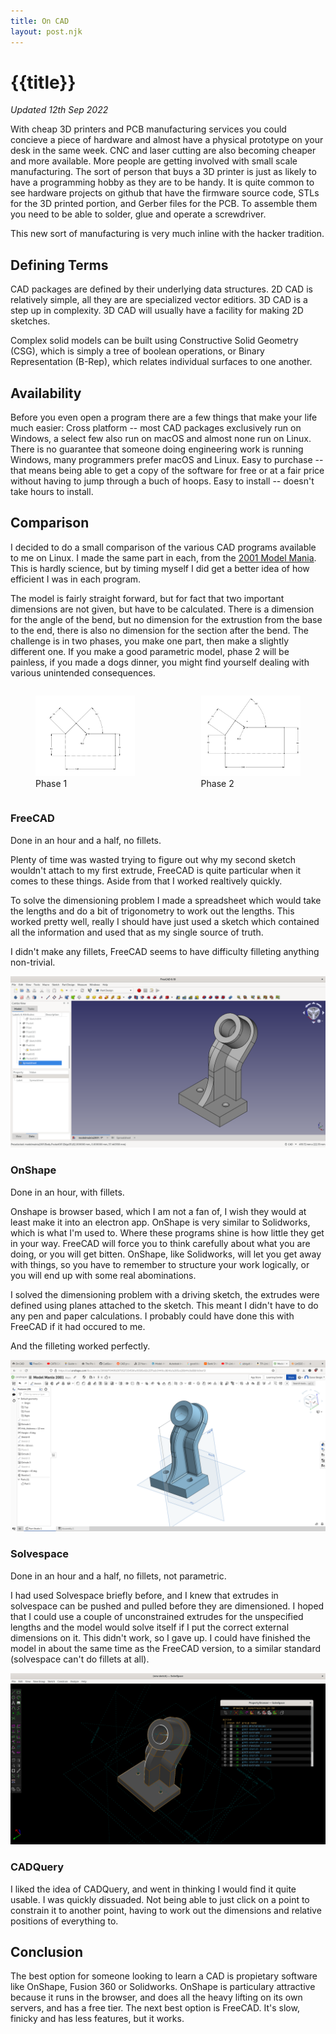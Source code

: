 ```yaml
---
title: On CAD
layout: post.njk
---
```


# {{title}}

_Updated 12th Sep 2022_


With cheap 3D printers and PCB manufacturing services you could concieve a piece of hardware and almost have a physical prototype on your desk in the same week.
CNC and laser cutting are also becoming cheaper and more available.
More people are getting involved with small scale manufacturing.
The sort of person that buys a 3D printer is just as likely to have a programming hobby as they are to be handy.
It is quite common to see hardware projects on github that have the firmware source code, STLs for the 3D printed portion, and Gerber files for the PCB.
To assemble them you need to be able to solder, glue and operate a screwdriver.

This new sort of manufacturing is very much inline with the hacker tradition.

## Defining Terms
CAD packages are defined by their underlying data structures.
2D CAD is relatively simple, all they are are specialized vector editiors.
3D CAD is a step up in complexity. 3D CAD will usually have a facility for making 2D sketches.

Complex solid models can be built using Constructive Solid Geometry (CSG), which is simply a tree of boolean operations, or Binary Representation (B-Rep), which relates individual surfaces to one another.

## Availability
Before you even open a program there are a few things that make your life much easier:
Cross platform -- most CAD packages exclusively run on Windows, a select few also run on macOS and almost none run on Linux. There is no guarantee that someone doing engineering work is running Windows, many programmers prefer macOS and Linux.
Easy to purchase -- that means being able to get a copy of the software for free or at a fair price without having to jump through a buch of hoops.
Easy to install -- doesn't take hours to install.


## Comparison

I decided to do a small comparison of the various CAD programs available to me on Linux.
I made the same part in each, from the [2001 Model Mania](https://blogs.solidworks.com/tech/2022/02/23-years-of-model-mania.html).
This is hardly science, but by timing myself I did get a better idea of how efficient I was in each program.

The model is fairly straight forward, but for fact that two important dimensions are not given, but have to be calculated.
There is a dimension for the angle of the bend, but no dimension for the extrustion from the base to the end, there is also no dimension for the section after the bend.
The challenge is in two phases, you make one part, then make a slightly different one.
If you make a good parametric model, phase 2 will be painless, if you made a dogs dinner, you might find yourself dealing with various unintended consequences.

<div style="display:flex;gap:5%">
<figure><img src="Phase1.png" style="max-width:100%;"><figcaption>Phase 1</figcaption></figure>
<figure><img src="Phase2.png" style="max-width:100%;"><figcaption>Phase 2</figcaption></figure>
</div>


### FreeCAD

Done in an hour and a half, no fillets.

Plenty of time was wasted trying to figure out why my second sketch wouldn't attach to my first extrude, FreeCAD is quite particular when it comes to these things. Aside from that I worked realtively quickly.

To solve the dimensioning problem I made a spreadsheet which would take the lengths and do a bit of trigonometry to work out the lengths.
This worked pretty well, really I should have just used a sketch which contained all the information and used that as my single source of truth.

I didn't make any fillets, FreeCAD seems to have difficulty filleting anything non-trivial.

![img](freecad.png)

### OnShape

Done in an hour, with fillets.

Onshape is browser based, which I am not a fan of, I wish they would at least make it into an electron app.
OnShape is very similar to Solidworks, which is what I'm used to.
Where these programs shine is how little they get in your way.
FreeCAD will force you to think carefully about what you are doing, or you will get bitten.
OnShape, like Solidworks, will let you get away with things, so you have to remember to structure your work logically, or you will end up with some real abominations.

I solved the dimensioning problem with a driving sketch, the extrudes were defined using planes attached to the sketch.
This meant I didn't have to do any pen and paper calculations.
I probably could have done this with FreeCAD if it had occured to me.

And the filleting worked perfectly.
 
![onshape](onshape.png)

### Solvespace

Done in an hour and a half, no fillets, not parametric.

I had used Solvespace briefly before, and I knew that extrudes in solvespace can be pushed and pulled before they are dimensioned.
I hoped that I could use a couple of unconstrained extrudes for the unspecified lengths and the model would solve itself if I put the correct external dimensions on it. This didn't work, so I gave up. I could have finished the model in about the same time as the FreeCAD version, to a similar standard (solvespace can't do fillets at all).

![solvespace](solvespace.png)

### CADQuery

I liked the idea of CADQuery, and went in thinking I would find it quite usable.
I was quickly dissuaded.
Not being able to just click on a point to constrain it to another point, having to work out the dimensions and relative positions of everything to.

## Conclusion

The best option for someone looking to learn a CAD is propietary software like OnShape, Fusion 360 or Solidworks.
OnShape is particulary attractive because it runs in the browser, and does all the heavy lifting on its own servers, and has a free tier.
The next best option is FreeCAD.
It's slow, finicky and has less features, but it works.
